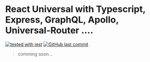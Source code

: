 # React Universal with Typescript, Express, GraphQL, Apollo, Universal-Router ....
[![tested with jest](https://img.shields.io/badge/tested_with-jest-99424f.svg)](https://github.com/facebook/jest)
[![GitHub last commit](https://img.shields.io/github/last-commit/google/skia.svg)](https://github.com/amagno/react-universal-typescript)
> comming soon...